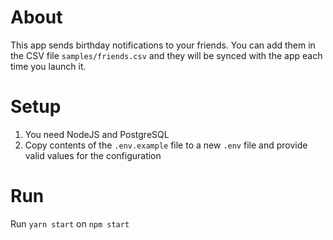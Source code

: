 # About

This app sends birthday notifications to your friends. You can add them in the CSV file `samples/friends.csv` and they will be synced with the app each time you launch it.

# Setup

1. You need NodeJS and PostgreSQL
2. Copy contents of the `.env.example` file to a new `.env` file and provide valid values for the configuration

# Run

Run `yarn start` on `npm start`
